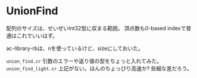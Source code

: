 # UnionFind

配列のサイズは、せいぜいInt32型に収まる範囲。
頂点数も0-based indexで普通はこれでいいはず。

ac-library-rbは、nを使っているけど、sizeにしておいた。

`union_find.cr` 引数のエラーや返り値の型をちょっと入れてみた。
`union_find_light.cr` 上記がない。ほんのちょっぴり高速か? 些細な差だろう。
